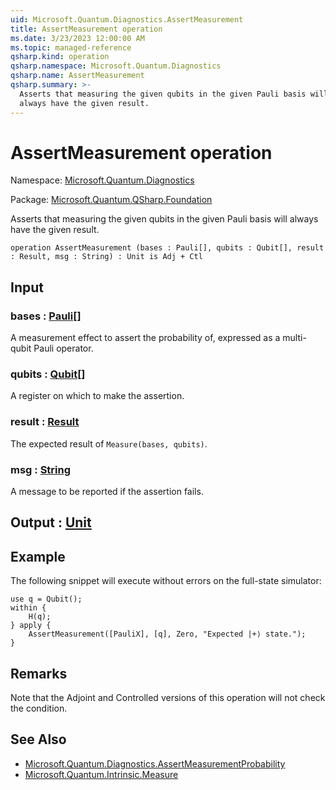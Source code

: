 ```yaml
---
uid: Microsoft.Quantum.Diagnostics.AssertMeasurement
title: AssertMeasurement operation
ms.date: 3/23/2023 12:00:00 AM
ms.topic: managed-reference
qsharp.kind: operation
qsharp.namespace: Microsoft.Quantum.Diagnostics
qsharp.name: AssertMeasurement
qsharp.summary: >-
  Asserts that measuring the given qubits in the given Pauli basis will
  always have the given result.
---
```


# AssertMeasurement operation

Namespace: [Microsoft.Quantum.Diagnostics](xref:Microsoft.Quantum.Diagnostics)

Package: [Microsoft.Quantum.QSharp.Foundation](https://nuget.org/packages/Microsoft.Quantum.QSharp.Foundation)


Asserts that measuring the given qubits in the given Pauli basis willalways have the given result.

```qsharp
operation AssertMeasurement (bases : Pauli[], qubits : Qubit[], result : Result, msg : String) : Unit is Adj + Ctl
```


## Input

### bases : [Pauli](xref:microsoft.quantum.qsharp.valueliterals#pauli-literals)[]

A measurement effect to assert the probability of, expressed as amulti-qubit Pauli operator.


### qubits : [Qubit](xref:microsoft.quantum.qsharp.valueliterals#qubit-literals)[]

A register on which to make the assertion.


### result : [Result](xref:microsoft.quantum.qsharp.valueliterals#result-literal)

The expected result of `Measure(bases, qubits)`.


### msg : [String](xref:microsoft.quantum.qsharp.valueliterals#string-literals)

A message to be reported if the assertion fails.



## Output : [Unit](xref:microsoft.quantum.qsharp.valueliterals#unit-literal)



## Example

The following snippet will execute without errors on the full-statesimulator:```qsharpuse q = Qubit();within {    H(q);} apply {    AssertMeasurement([PauliX], [q], Zero, "Expected |+⟩ state.");}```

## Remarks

Note that the Adjoint and Controlled versions of this operation will notcheck the condition.

## See Also

- [Microsoft.Quantum.Diagnostics.AssertMeasurementProbability](xref:Microsoft.Quantum.Diagnostics.AssertMeasurementProbability)
- [Microsoft.Quantum.Intrinsic.Measure](xref:Microsoft.Quantum.Intrinsic.Measure)